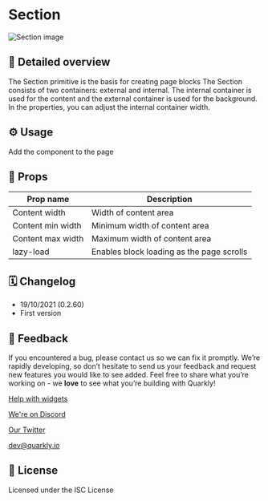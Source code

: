 # Section

![Section image](https://github.com/quarkly/widgets-help/raw/main/images/Section.png)

## 📖 Detailed overview

The Section primitive is the basis for creating page blocks
The Section consists of two containers: external and internal. The internal
container is used for the content and the external container is used for the
background. In the properties, you can adjust the internal container width.

## ⚙️ Usage

Add the component to the page

## 🧩 Props

| Prop name         | Description                               |
|------------------ |-------------------------------------------|
| Content width     | Width of content area                     |
| Content min width | Minimum width of content area             |
| Content max width | Maximum width of content area             |
| lazy-load         | Enables block loading as the page scrolls |

## 🗓 Changelog

- 19/10/2021 (0.2.60)
- First version

## 📮 Feedback

If you encountered a bug, please contact us so we can fix it promptly. We’re rapidly developing, so don’t hesitate to send us your feedback and request new features you would like to see added. Feel free to share what you’re working on - we **love** to see what you’re building with Quarkly!

[Help with widgets](https://community.quarkly.io/c/requests/11)

[We're on Discord](https://discord.gg/SuF9vCMJGW)

[Our Twitter](https://twitter.com/quarklyapp)

[dev@quarkly.io](mailto:dev@quarkly.io)

## 📝 License

Licensed under the ISC License
